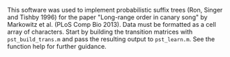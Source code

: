 This software was used to implement probabilistic suffix trees (Ron, Singer and Tishby 1996) for the paper "Long-range order in canary song" by Markowitz et al. (PLoS Comp Bio 2013). Data must be formatted as a cell array of characters.  Start by building the transition matrices with `pst_build_trans.m` and pass the resulting output to `pst_learn.m`.  See the function help for further guidance.
